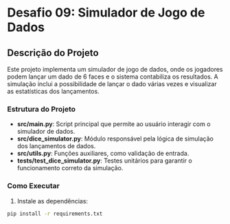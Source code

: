 # Desafio 09: Simulador de Jogo de Dados

## Descrição do Projeto

Este projeto implementa um simulador de jogo de dados, onde os jogadores podem lançar um dado de 6 faces e o sistema contabiliza os resultados. A simulação inclui a possibilidade de lançar o dado várias vezes e visualizar as estatísticas dos lançamentos.

### Estrutura do Projeto

- **src/main.py**: Script principal que permite ao usuário interagir com o simulador de dados.
- **src/dice_simulator.py**: Módulo responsável pela lógica de simulação dos lançamentos de dados.
- **src/utils.py**: Funções auxiliares, como validação de entrada.
- **tests/test_dice_simulator.py**: Testes unitários para garantir o funcionamento correto da simulação.

### Como Executar

1. Instale as dependências:

```bash
pip install -r requirements.txt
